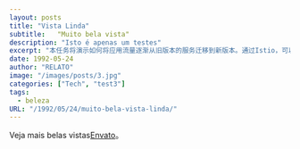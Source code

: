 ```yaml
---
layout: posts
title: "Vista Linda"
subtitle:   "Muito bela vista"
description: "Isto é apenas um testes"
excerpt: "本任务将演示如何将应用流量逐渐从旧版本的服务迁移到新版本。通过Istio，可以使用一系列不同权重的规则（10%，20%，··· 100%）将流量平缓地从旧版本服务迁移到新版本服务。"
date: 1992-05-24
author: "RELATO"
image: "/images/posts/3.jpg"
categories: ["Tech", "test3"]
tags:
  - beleza
URL: "/1992/05/24/muito-bela-vista-linda/"
---
```


Veja mais belas vistas[Envato](https://elements.envato.com/lp/royalty-free-images/?adposition=&gclid=Cj0KCQjw5f2lBhCkARIsAHeTvliO9gSMjwpf5iZ21M_EP6sEn8XQUrf_eZuEG4SqKlEEPZPW0A9KThUaAjD_EALw_wcB/)。
